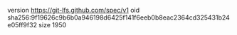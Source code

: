 version https://git-lfs.github.com/spec/v1
oid sha256:9f19626c9b6b0a946198d6425f141f6eeb0b8eac2364cd325431b24e05ff9f32
size 1950
